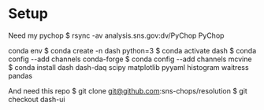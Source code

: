 # Setup

Need my pychop
$ rsync -av analysis.sns.gov:dv/PyChop PyChop

conda env
$ conda create -n dash python=3
$ conda activate dash
$ conda config --add channels conda-forge
$ conda config --add channels mcvine
$ conda install dash dash-daq scipy matplotlib pyyaml histogram waitress pandas

And need this repo
$ git clone git@github.com:sns-chops/resolution
$ git checkout dash-ui